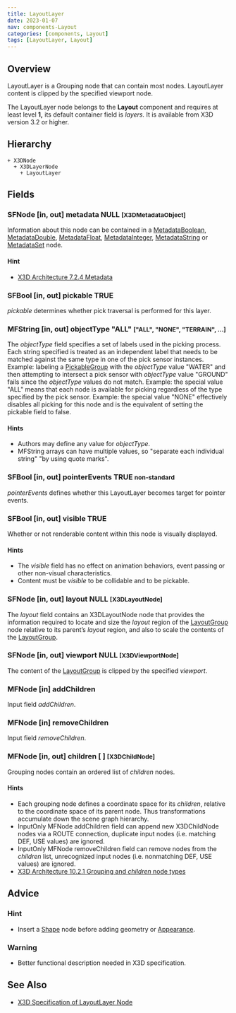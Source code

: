 ```yaml
---
title: LayoutLayer
date: 2023-01-07
nav: components-Layout
categories: [components, Layout]
tags: [LayoutLayer, Layout]
---
```

<style>
.post h3 {
  word-spacing: 0.2em;
}
</style>

## Overview

LayoutLayer is a Grouping node that can contain most nodes. LayoutLayer content is clipped by the specified viewport node.

The LayoutLayer node belongs to the **Layout** component and requires at least level **1,** its default container field is *layers.* It is available from X3D version 3.2 or higher.

## Hierarchy

```
+ X3DNode
  + X3DLayerNode
    + LayoutLayer
```

## Fields

### SFNode [in, out] **metadata** NULL <small>[X3DMetadataObject]</small>

Information about this node can be contained in a [MetadataBoolean](/x_ite/components/core/metadataboolean/), [MetadataDouble](/x_ite/components/core/metadatadouble/), [MetadataFloat](/x_ite/components/core/metadatafloat/), [MetadataInteger](/x_ite/components/core/metadatainteger/), [MetadataString](/x_ite/components/core/metadatastring/) or [MetadataSet](/x_ite/components/core/metadataset/) node.

#### Hint

- [X3D Architecture 7.2.4 Metadata](https://www.web3d.org/specifications/X3Dv4/ISO-IEC19775-1v4-IS/Part01/components/core.html#Metadata)

### SFBool [in, out] **pickable** TRUE

*pickable* determines whether pick traversal is performed for this layer.

### MFString [in, out] **objectType** "ALL" <small>["ALL", "NONE", "TERRAIN", ...]</small>

The *objectType* field specifies a set of labels used in the picking process. Each string specified is treated as an independent label that needs to be matched against the same type in one of the pick sensor instances. Example: labeling a [PickableGroup](/x_ite/components/picking/pickablegroup/) with the *objectType* value "WATER" and then attempting to intersect a pick sensor with *objectType* value "GROUND" fails since the *objectType* values do not match. Example: the special value "ALL" means that each node is available for picking regardless of the type specified by the pick sensor. Example: the special value "NONE" effectively disables all picking for this node and is the equivalent of setting the pickable field to false.

#### Hints

- Authors may define any value for *objectType*.
- MFString arrays can have multiple values, so "separate each individual string" "by using quote marks".

### SFBool [in, out] **pointerEvents** TRUE <small class="blue">non-standard</small>

*pointerEvents* defines whether this LayoutLayer becomes target for pointer events.

### SFBool [in, out] **visible** TRUE

Whether or not renderable content within this node is visually displayed.

#### Hints

- The *visible* field has no effect on animation behaviors, event passing or other non-visual characteristics.
- Content must be *visible* to be collidable and to be pickable.

### SFNode [in, out] **layout** NULL <small>[X3DLayoutNode]</small>

The *layout* field contains an X3DLayoutNode node that provides the information required to locate and size the *layout* region of the [LayoutGroup](/x_ite/components/layout/layoutgroup/) node relative to its parent’s *layout* region, and also to scale the contents of the [LayoutGroup](/x_ite/components/layout/layoutgroup/).

### SFNode [in, out] **viewport** NULL <small>[X3DViewportNode]</small>

The content of the [LayoutGroup](/x_ite/components/layout/layoutgroup/) is clipped by the specified *viewport*.

### MFNode [in] **addChildren**

Input field *addChildren*.

### MFNode [in] **removeChildren**

Input field *removeChildren*.

### MFNode [in, out] **children** [ ] <small>[X3DChildNode]</small>

Grouping nodes contain an ordered list of *children* nodes.

#### Hints

- Each grouping node defines a coordinate space for its *children*, relative to the coordinate space of its parent node. Thus transformations accumulate down the scene graph hierarchy.
- InputOnly MFNode addChildren field can append new X3DChildNode nodes via a ROUTE connection, duplicate input nodes (i.e. matching DEF, USE values) are ignored.
- InputOnly MFNode removeChildren field can remove nodes from the *children* list, unrecognized input nodes (i.e. nonmatching DEF, USE values) are ignored.
- [X3D Architecture 10.2.1 Grouping and *children* node types](https://www.web3d.org/specifications/X3Dv4/ISO-IEC19775-1v4-IS/Part01/components/grouping.html#GroupingAndChildrenNodes)

## Advice

### Hint

- Insert a [Shape](/x_ite/components/shape/shape/) node before adding geometry or [Appearance](/x_ite/components/shape/appearance/).

### Warning

- Better functional description needed in X3D specification.

## See Also

- [X3D Specification of LayoutLayer Node](https://www.web3d.org/documents/specifications/19775-1/V4.0/Part01/components/layout.html#LayoutLayer)

